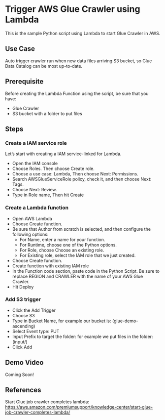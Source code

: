 # Trigger AWS Glue Crawler using Lambda
This is the sample Python script using Lambda to start Glue Crawler in AWS. 
## Use Case
Auto trigger crawler run when new data files arriving S3 bucket, so Glue Data Catalog can be most up-to-date.

## Prerequisite
Before creating the Lambda Function using the script, be sure that you have:
- Glue Crawler
- S3 bucket with a folder to put files

## Steps
### Create a IAM service role
Let’s start with creating a IAM service-linked for Lambda.
- Open the IAM console
- Choose Roles. Then choose Create role.
- Choose a use case: Lambda, Then choose Next: Permissions.
- Search AWSGlueServiceRole policy, check it, and then choose Next: Tags.
- Choose Next: Review. 
- Type in Role name, Then hit Create

### Create a Lambda function
- Open AWS Lambda
- Choose Create function.
- Be sure that Author from scratch is selected, and then configure the following options:
  - For Name, enter a name for your function.
  - For Runtime, choose one of the Python options.
  - For Role, choose Choose an existing role.
  - For Existing role, select the IAM role that we just created.
- Choose Create function.
- Create function with existing IAM role
- In the Function code section, paste code in the Python Script. Be sure to replace REGION and CRAWLER with the name of your AWS Glue Crawler.
- Hit Deploy

### Add S3 trigger
- Click the Add Trigger
- Choose S3
- Type in Bucket Name, for example our bucket is: (glue-demo-ascending)
- Select Event type: PUT
- Input Prefix to target the folder: for example we put files in the folder: (input/)
- Click Add

## Demo Video
Coming Soon!

## References
Start Glue job crawler completes lambda: 
https://aws.amazon.com/premiumsupport/knowledge-center/start-glue-job-crawler-completes-lambda/

